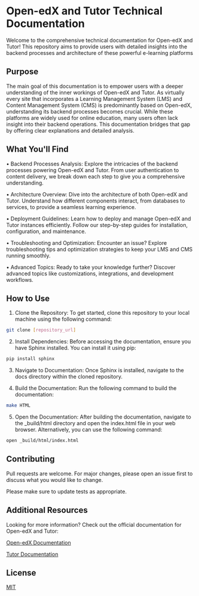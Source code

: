 # Open-edX and Tutor Technical Documentation

Welcome to the comprehensive technical documentation for Open-edX and Tutor! This repository aims to provide users with detailed insights into the backend processes and architecture of these powerful e-learning platforms

## Purpose

The main goal of this documentation is to empower users with a deeper understanding of the inner workings of Open-edX and Tutor. As virtually every site that incorporates a Learning Management System (LMS) and Content Management System (CMS) is predominantly based on Open-edX, understanding its backend processes becomes crucial. While these platforms are widely used for online education, many users often lack insight into their backend operations. This documentation bridges that gap by offering clear explanations and detailed analysis.

## What You'll Find

• Backend Processes Analysis: Explore the intricacies of the backend processes powering Open-edX and Tutor. From user authentication to content delivery, we break down each step to give you a comprehensive understanding.

• Architecture Overview: Dive into the architecture of both Open-edX and Tutor. Understand how different components interact, from databases to services, to provide a seamless learning experience.

• Deployment Guidelines: Learn how to deploy and manage Open-edX and Tutor instances efficiently. Follow our step-by-step guides for installation, configuration, and maintenance.

• Troubleshooting and Optimization: Encounter an issue? Explore troubleshooting tips and optimization strategies to keep your LMS and CMS running smoothly.

• Advanced Topics: Ready to take your knowledge further? Discover advanced topics like customizations, integrations, and development workflows.

## How to Use

1. Clone the Repository:
To get started, clone this repository to your local machine using the following command:

```bash
git clone [repository_url]
```

2. Install Dependencies: Before accessing the documentation, ensure you have Sphinx installed. You can install it using pip:

```bash
pip install sphinx
```

3. Navigate to Documentation: Once Sphinx is installed, navigate to the docs directory within the cloned repository.

4. Build the Documentation: Run the following command to build the documentation:

```bash
make HTML
```

5. Open the Documentation: After building the documentation, navigate to the _build/html directory and open the index.html file in your web browser. Alternatively, you can use the following command:

```bash
open _build/html/index.html

```

## Contributing

Pull requests are welcome. For major changes, please open an issue first
to discuss what you would like to change.

Please make sure to update tests as appropriate.

## Additional Resources
Looking for more information? Check out the official documentation for Open-edX and Tutor:

[Open-edX Documentation](https://openedx.org/)

[Tutor Documentation](https://docs.tutor.edly.io/)

## License

[MIT](https://choosealicense.com/licenses/mit/)
